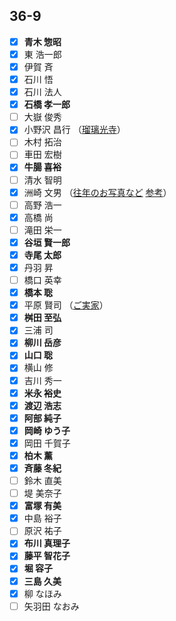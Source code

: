 ## 36-9 
- [x] __青木 惣昭__
- [x] 東 浩一郎
- [x] 伊賀 斉
- [x] 石川 悟
- [x] 石川 法人
- [x] __石橋 孝一郎__
- [ ] 大嶽 俊秀
- [x] 小野沢 昌行 （[瑠璃光寺](https://maps.app.goo.gl/va5qGeu6e96RqUE28)）
- [ ] 木村 拓治
- [ ] 車田 宏樹
- [x] __牛腸 喜裕__
- [ ] 清水 智明
- [x] 洲崎 文男 （[往年のお写真など](https://webview.isho.jp/journal/detail/abs/10.11477/mf.1402107264?p=firstTab) [参考](https://www.google.com/search?q=%22%E6%B4%B2%E5%B4%8E%E6%96%87%E7%94%B7%22+%22%E9%80%9D%E5%8E%BB%22)）
- [ ] 高野 浩一
- [x] 高橋 尚
- [ ] 滝田 栄一
- [x] __谷垣 賢一郎__
- [x] __寺尾 太郎__
- [x] 丹羽 昇
- [ ] 橋口 英幸
- [x] __橋本 聡__
- [x] 平原 賢司 （[ご実家](https://maps.app.goo.gl/kpdkTyjwpZkmHck89)）
- [x] __桝田 至弘__
- [x] 三浦 司
- [x] __柳川 岳彦__
- [x] __山口 聡__
- [x] 横山 修
- [x] 吉川 秀一
- [x] __米永 裕史__
- [x] __渡辺 浩志__
- [x] __阿部 純子__
- [x] __岡崎 ゆう子__
- [x] 岡田 千賀子
- [x] __柏木 薰__
- [x] __斉藤 冬紀__
- [ ] 鈴木 直美
- [ ] 堤 美奈子
- [x] __富塚 有美__
- [x] 中島 裕子
- [ ] 原沢 祐子
- [x] __布川 真理子__
- [x] __藤平 智花子__
- [x] __堀 容子__
- [x] __三島 久美__
- [x] 柳 なほみ
- [ ] 矢羽田 なおみ
